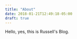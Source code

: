 ```yaml
---
title: "About"
date: 2018-01-21T12:49:18-05:00
draft: true
---
```


Hello, yes, this is Russell's Blog.
